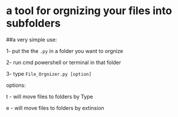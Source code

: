 # a tool for orgnizing your files into subfolders

##a very simple use:

1- put the the `.py` in a folder you want to orgnize

2- run cmd powershell or terminal in that folder 

3- type `File_Orgnizer.py [option]`

options:

t - will move files to folders by Type

e - will move files to folders by extinsion
